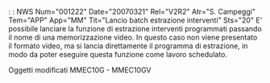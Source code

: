  :  : NWS Num="001222" Date="20070321" Rel="V2R2" Atr="S. Campeggi" Tem="APP" App="MM" Tit="Lancio batch estrazione interventi" Sts="20"
E' possibile lanciare la funzione di estrazione interventi programmati passando il nome di una memorizzazione video.
In questo caso non viene presentato il formato video, ma si lancia direttamente il programma di estrazione, in modo da poter eseguire questa funzione come lavoro schedulato.

Oggetti modificati
MMEC10G - MMEC10GV

